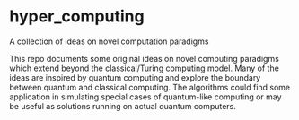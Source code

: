 # hyper_computing
A collection of ideas on novel computation paradigms

This repo documents some original ideas on novel computing paradigms which extend beyond the classical/Turing computing model.
Many of the ideas are inspired by quantum computing and explore the boundary between quantum and classical computing.
The algorithms could find some application in simulating special cases of quantum-like computing or may be useful as solutions
running on actual quantum computers.
